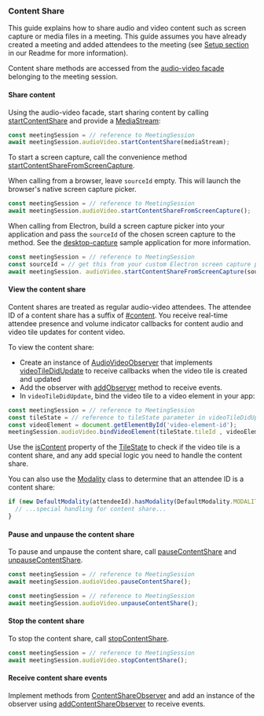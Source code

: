 ### Content Share

This guide explains how to share audio and video content such as screen capture or
media files in a meeting. This guide assumes you have already created a meeting and
added attendees to the meeting (see [Setup section](https://github.com/aws/amazon-chime-sdk-js/blob/main/README.md#Setup) in our Readme for more information).

Content share methods are accessed from the
[audio-video facade](https://aws.github.io/amazon-chime-sdk-js/interfaces/audiovideofacade.html)
belonging to the meeting session.

#### Share content

Using the audio-video facade, start sharing content by calling
[startContentShare](https://aws.github.io/amazon-chime-sdk-js/interfaces/audiovideofacade.html#startcontentshare)
and provide a
[MediaStream](https://developer.mozilla.org/en-US/docs/Web/API/MediaStream):

```javascript
const meetingSession = // reference to MeetingSession
await meetingSession.audioVideo.startContentShare(mediaStream);
```

To start a screen capture, call the convenience method
[startContentShareFromScreenCapture](https://aws.github.io/amazon-chime-sdk-js/interfaces/audiovideofacade.html#startcontentsharefromscreencapture).

When calling from a browser, leave `sourceId` empty. This will launch the
browser's native screen capture picker.

```javascript
const meetingSession = // reference to MeetingSession
await meetingSession.audioVideo.startContentShareFromScreenCapture();
```

When calling from Electron, build a screen capture picker into your application and
pass the `sourceId` of the chosen screen capture to the method. See the
[desktop-capture](https://github.com/hokein/electron-sample-apps/tree/master/desktop-capture)
sample application for more information.

```javascript
const meetingSession = // reference to MeetingSession
const sourceId = // get this from your custom Electron screen capture picker
await meetingSession. audioVideo.startContentShareFromScreenCapture(sourceId);
```

#### View the content share

Content shares are treated as regular audio-video attendees. The attendee ID of a
content share has a suffix of
[#content](https://aws.github.io/amazon-chime-sdk-js/enums/contentshareconstants.html#modality).
You receive real-time attendee presence and volume indicator callbacks
for content audio and video tile updates for content video.

To view the content share:

- Create an instance of [AudioVideoObserver](https://aws.github.io/amazon-chime-sdk-js/interfaces/audiovideoobserver.html) that implements [videoTileDidUpdate](https://aws.github.io/amazon-chime-sdk-js/interfaces/audiovideoobserver.html#videotiledidupdate) to receive callbacks when the video tile is created and updated
- Add the observer with [addObserver](https://aws.github.io/amazon-chime-sdk-js/interfaces/audiovideofacade.html#addobserver) method to receive events.
- In `videoTileDidUpdate`, bind the video tile to a video element in your app:

```javascript
const meetingSession = // reference to MeetingSession
const tileState = // reference to tileState parameter in videoTileDidUpdate
const videoElement = document.getElementById('video-element-id');
meetingSession.audioVideo.bindVideoElement(tileState.tileId , videoElement);
```

Use the
[isContent](https://aws.github.io/amazon-chime-sdk-js/classes/videotilestate.html#iscontent)
property of the
[TileState](https://aws.github.io/amazon-chime-sdk-js/classes/videotilestate.html)
to check if the video tile is a content share, and any add special logic you need
to handle the content share.

You can also use the [Modality](https://aws.github.io/amazon-chime-sdk-js/interfaces/modality.html)
class to determine that an attendee ID is a content share:

```javascript
if (new DefaultModality(attendeeId).hasModality(DefaultModality.MODALITY_CONTENT)) {
  // ...special handling for content share...
}
```

#### Pause and unpause the content share

To pause and unpause the content share, call
[pauseContentShare](https://aws.github.io/amazon-chime-sdk-js/interfaces/audiovideofacade.html#pausecontentshare) and
[unpauseContentShare](https://aws.github.io/amazon-chime-sdk-js/interfaces/audiovideofacade.html#unpausecontentshare).

```javascript
const meetingSession = // reference to MeetingSession
await meetingSession.audioVideo.pauseContentShare();
````

```javascript
const meetingSession = // reference to MeetingSession
await meetingSession.audioVideo.unpauseContentShare();
````

#### Stop the content share

To stop the content share, call
[stopContentShare](https://aws.github.io/amazon-chime-sdk-js/interfaces/audiovideofacade.html#stopcontentshare).

```javascript
const meetingSession = // reference to MeetingSession
await meetingSession.audioVideo.stopContentShare();
````

#### Receive content share events

Implement methods from [ContentShareObserver](https://aws.github.io/amazon-chime-sdk-js/interfaces/contentshareobserver.html) and
add an instance of the observer using
[addContentShareObserver](https://aws.github.io/amazon-chime-sdk-js/interfaces/audiovideofacade.html#addcontentshareobserver)
to receive events.
